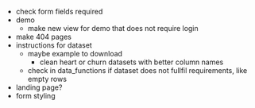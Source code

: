 * check form fields required
* demo
    * make new view for demo that does not require login
* make 404 pages
* instructions for dataset
    * maybe example to download
        * clean heart or churn datasets with better column names
    * check in data_functions if dataset does not fullfil requirements, like empty rows
* landing page?
* form styling